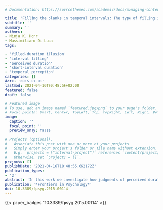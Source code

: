 ```yaml
---
# Documentation: https://sourcethemes.com/academic/docs/managing-content/

title: 'Filling the blanks in temporal intervals: The type of filling influences perceived duration and discrimination performance'
subtitle: ''
summary: ''
authors:
- Ninja K. Horr
- Massimiliano Di Luca
tags:

- 'filled-duration illusion'
- 'interval filling'
- 'perceived duration'
- 'short-interval duration'
- 'temporal perception'
categories: []
date: '2015-01-01'
lastmod: 2021-04-16T20:48:56+02:00
featured: false
draft: false

# Featured image
# To use, add an image named `featured.jpg/png` to your page's folder.
# Focal points: Smart, Center, TopLeft, Top, TopRight, Left, Right, BottomLeft, Bottom, BottomRight.
image:
  caption: ''
  focal_point: ''
  preview_only: false

# Projects (optional).
#   Associate this post with one or more of your projects.
#   Simply enter your project's folder or file name without extension.
#   E.g. `projects = ["internal-project"]` references `content/project/deep-learning/index.md`.
#   Otherwise, set `projects = []`.
projects: []
publishDate: '2021-04-16T18:48:55.662172Z'
publication_types:
- '2'
abstract: 'In this work we investigate how judgments of perceived duration are influenced by the properties of the signals that define the intervals. Participants compared two auditory intervals that could be any combination of the following four types: intervals filled with continuous tones (filled intervals), intervals filled with regularly-timed short tones (isochronous intervals), intervals filled with irregularly-timed short tones (anisochronous intervals), and intervals demarcated by two short tones (empty intervals). Results indicate that the type of intervals to be compared affects discrimination performance and induces distortions in perceived duration. In particular, we find that duration judgments are most precise when comparing two isochronous and two continuous intervals, while the comparison of two anisochronous intervals leads to the worst performance. Moreover, we determined that the magnitude of the distortions in perceived duration (an effect akin to the filled duration illusion) is higher for tone sequences (no matter whether isochronous or anisochronous) than for continuous tones. Further analysis of how duration distortions depend on the type of filling suggests that distortions are not only due to the perceived duration of the two individual intervals, but they may also be due to the comparison of two different filling types.'
publication: '*Frontiers in Psychology*'
doi: 10.3389/fpsyg.2015.00114
---
```


{{< paper_badges "10.3389/fpsyg.2015.00114" >}}
